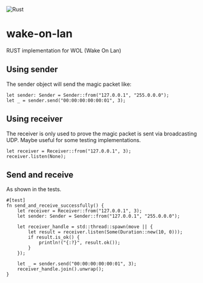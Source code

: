![Rust](https://github.com/gcastellov/wake-on-lan/workflows/Rust/badge.svg)

# wake-on-lan
RUST implementation for WOL (Wake On Lan)

## Using sender
The sender object will send the magic packet like:

```
let sender: Sender = Sender::from("127.0.0.1", "255.0.0.0");
let _ = sender.send("00:00:00:00:00:01", 3);
```

## Using receiver
The receiver is only used to prove the magic packet is sent via broadcasting UDP. 
Maybe useful for some testing implementations.

```
let receiver = Receiver::from("127.0.0.1", 3);
receiver.listen(None);
```

## Send and receive
As shown in the tests.

```
#[test]
fn send_and_receive_successfully() {
    let receiver = Receiver::from("127.0.0.1", 3);
    let sender: Sender = Sender::from("127.0.0.1", "255.0.0.0");

    let receiver_handle = std::thread::spawn(move || {
        let result = receiver.listen(Some(Duration::new(10, 0)));
        if result.is_ok() {
            println!("{:?}", result.ok());
        }
    });

    let _ = sender.send("00:00:00:00:00:01", 3);
    receiver_handle.join().unwrap();
}
```
